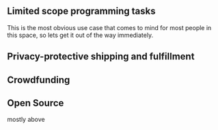 ## Limited scope programming tasks 

This is the most obvious use case that comes to mind for most people in this space, so lets get it out of the way immediately.

## Privacy-protective shipping and fulfillment

## Crowdfunding

## Open Source

mostly above
